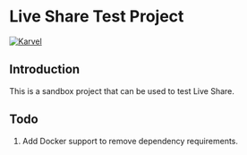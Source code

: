 # Live Share Test Project

[![Karvel](https://circleci.com/gh/Karvel/liveshare-test-project.svg?style=shield)](https://circleci.com/gh/Karvel/liveshare-test-project)

## Introduction

This is a sandbox project that can be used to test Live Share.

## Todo

1. Add Docker support to remove dependency requirements.
